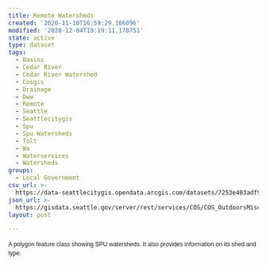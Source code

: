 ```yaml
---
title: Remote Watersheds
created: '2020-11-10T16:59:29.166096'
modified: '2020-12-04T19:19:11.178751'
state: active
type: dataset
tags:
  - Basins
  - Cedar River
  - Cedar River Watershed
  - Cosgis
  - Drainage
  - Dww
  - Remote
  - Seattle
  - Seattlecitygis
  - Spu
  - Spu Watersheds
  - Tolt
  - Wa
  - Waterservices
  - Watersheds
groups:
  - Local Government
csv_url: >-
  https://data-seattlecitygis.opendata.arcgis.com/datasets/7253e403adf9455bb66932f85713d80e_0.csv?outSR=%7B%22latestWkid%22%3A2926%2C%22wkid%22%3A2926%7D
json_url: >-
  https://gisdata.seattle.gov/server/rest/services/COS/COS_OutdoorsMisc/MapServer/0
layout: post

---
```

<span style='font-family: Verdana, Helvetica, sans-serif; font-size: 12px; line-height: 18px; background-color: rgb(255, 255, 255);'>A polygon feature class showing SPU watersheds. It also provides information on its shed and type. </span>
